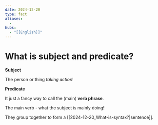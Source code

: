 ```yaml
---
date: 2024-12-20
type: fact
aliases:
  -
hubs:
  - "[[English]]"
---
```


# What is subject and predicate?

**Subject**

The person or thing _taking action_!


**Predicate**

It just a fancy way to call the (main) **verb phrase**. 

The main verb - what the subject is mainly doing!



They group together to form a [[2024-12-20_What-is-syntax?|sentence]]. 
